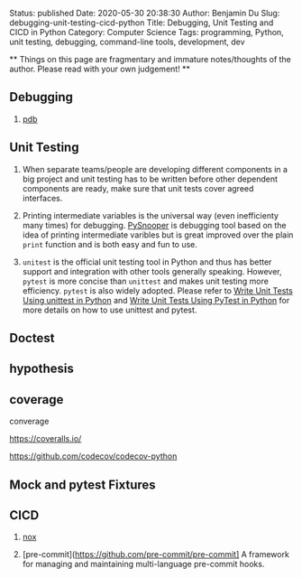 Status: published
Date: 2020-05-30 20:38:30
Author: Benjamin Du
Slug: debugging-unit-testing-cicd-python
Title: Debugging, Unit Testing and CICD in Python
Category: Computer Science
Tags: programming, Python, unit testing, debugging, command-line tools, development, dev

**
Things on this page are fragmentary and immature notes/thoughts of the author.
Please read with your own judgement!
**

## Debugging

1. [pdb](https://docs.python.org/3/library/pdb.html)

## Unit Testing

1. When separate teams/people are developing different components in a big project 
    and unit testing has to be written before other dependent components are ready,
    make sure that unit tests cover agreed interfaces.

2. Printing intermediate variables is the universal way (even inefficienty many times) for debugging.
    [PySnooper](https://github.com/cool-RR/PySnooper) is debugging tool 
    based on the idea of printing intermediate varibles 
    but is great improved over the plain `print` function 
    and is both easy and fun to use.

3. `unitest` is the official unit testing tool in Python
    and thus has better support and integration with other tools generally speaking. 
    However, 
    `pytest` is more concise than `unittest` and makes unit testing more efficiency.
    `pytest` is also widely adopted.
    Please refer to
    [Write Unit Tests Using unittest in Python](http://www.legendu.net/misc/blog/write-unit-tests-using-unittest-in-Python/)
    and
    [Write Unit Tests Using PyTest in Python](http://www.legendu.net/misc/blog/pytest-tips/)
    for more details on how to use unittest and pytest.

## Doctest 

## hypothesis

## coverage 

converage

https://coveralls.io/

https://github.com/codecov/codecov-python



## Mock and pytest Fixtures


## CICD

1. [nox](http://www.legendu.net/misc/blog/tips-on-nox/)

2. [pre-commit](https://github.com/pre-commit/pre-commit]
    A framework for managing and maintaining multi-language pre-commit hooks.
